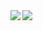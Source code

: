 <a href="https://github-readme-stats.vercel.app/api?username=kajov&show_icons=true&theme=codeSTACKr">
  <img align="left" src="https://github-readme-stats.vercel.app/api?username=kajov&show_icons=true&theme=codeSTACKr" />
</a>
<a href="https://github.com/anuraghazra/github-readme-stats">
  <img align="center" src="https://github-readme-stats.vercel.app/api/top-langs/?username=anuraghazra&layout=compact " />
</a>
